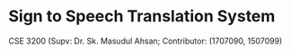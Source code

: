 # Sign to Speech Translation System
CSE 3200 (Supv: Dr. Sk. Masudul Ahsan; 
Contributor: (1707090, 1507099)
